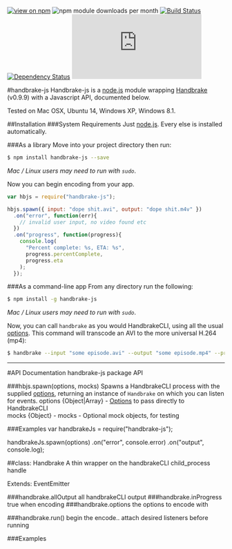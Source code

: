 [![view on npm](http://img.shields.io/npm/v/handbrake-js.svg)](https://www.npmjs.org/package/handbrake-js)
![npm module downloads per month](http://img.shields.io/npm/dm/handbrake-js.svg)
[![Build Status](https://travis-ci.org/75lb/handbrake-js.svg?branch=master)](https://travis-ci.org/75lb/handbrake-js)
[![Dependency Status](https://david-dm.org/75lb/handbrake-js.svg)](https://david-dm.org/75lb/handbrake-js)
![Analytics](https://ga-beacon.appspot.com/UA-27725889-6/handbrake-js/README.md?pixel)

#handbrake-js
Handbrake-js is a [node.js](http://nodejs.org) module wrapping [Handbrake](http://handbrake.fr) (v0.9.9) with a Javascript API, documented below.

Tested on Mac OSX, Ubuntu 14, Windows XP, Windows 8.1.

##Installation
###System Requirements
Just [node.js](http://nodejs.org). Every else is installed automatically.

###As a library 
Move into your project directory then run: 
```sh
$ npm install handbrake-js --save
```
*Mac / Linux users may need to run with `sudo`*.

Now you can begin encoding from your app. 

```js
var hbjs = require("handbrake-js");

hbjs.spawn({ input: "dope shit.avi", output: "dope shit.m4v" })
  .on("error", function(err){
    // invalid user input, no video found etc
  })
  .on("progress", function(progress){
    console.log(
      "Percent complete: %s, ETA: %s", 
      progress.percentComplete, 
      progress.eta
    );
  });
```
###As a command-line app
From any directory run the following:
```sh
$ npm install -g handbrake-js
```
*Mac / Linux users may need to run with `sudo`*.

Now, you can call `handbrake` as you would HandbrakeCLI, using all the usual [options](https://trac.handbrake.fr/wiki/CLIGuide). This command will transcode an AVI to the more universal H.264 (mp4):
```sh
$ handbrake --input "some episode.avi" --output "some episode.mp4" --preset Normal
```

- - - - - - - - - - - - - - - - - - - - - - - - - - - - - - - - - - - - - - - - - - - - - - - - - 
#API Documentation
handbrake-js package API


###hbjs.spawn(options, mocks)
Spawns a HandbrakeCLI process with the supplied [options](https://trac.handbrake.fr/wiki/CLIGuide), returning an instance of `Handbrake` on which you can listen for events.
options {Object|Array} - [Options](https://trac.handbrake.fr/wiki/CLIGuide) to pass directly to HandbrakeCLI  
mocks {Object} - mocks - Optional mock objects, for testing  


###Examples
var handbrakeJs = require("handbrake-js");

handbrakeJs.spawn(options)
    .on("error", console.error)
    .on("output", console.log);




##class: Handbrake
A thin wrapper on the handbrakeCLI child_process handle

Extends: EventEmitter


###handbrake.allOutput
all handbrakeCLI output
###handbrake.inProgress
true when encoding
###handbrake.options
the options to encode with


###handbrake.run()
begin the encode.. attach desired listeners before running

###Examples


